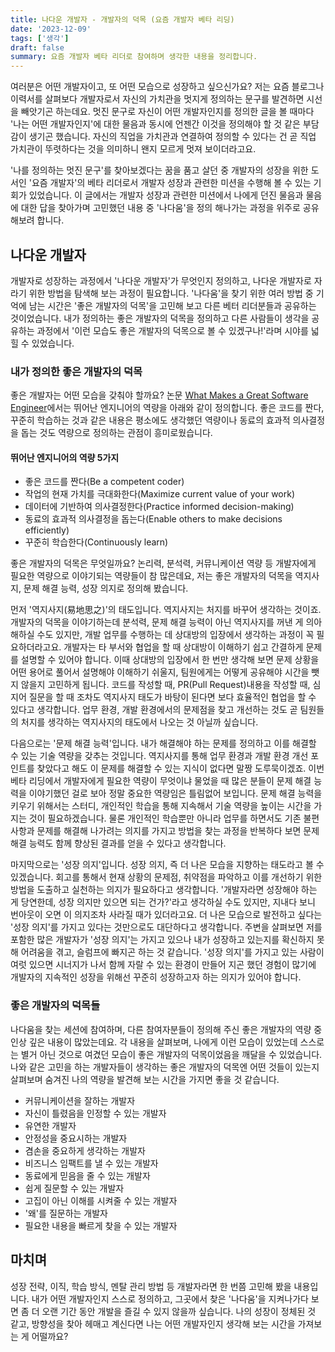 ```yaml
---
title: 나다운 개발자 - 개발자의 덕목 (요즘 개발자 베타 리딩)
date: '2023-12-09'
tags: ['생각']
draft: false
summary: 요즘 개발자 베타 리더로 참여하며 생각한 내용을 정리합니다.
---
```


여러분은 어떤 개발자이고, 또 어떤 모습으로 성장하고 싶으신가요? 저는 요즘 블로그나 이력서를 살펴보다 개발자로서 자신의 가치관을 멋지게 정의하는 문구를 발견하면 시선을 빼앗기곤 하는데요. 멋진 문구로 자신이 어떤 개발자인지를 정의한 글을 볼 때마다 '나는 어떤 개발자인지'에 대한 물음과 동시에 언젠간 이것을 정의해야 할 것 같은 부담감이 생기곤 했습니다. 자신의 직업을 가치관과 연결하여 정의할 수 있다는 건 곧 직업 가치관이 뚜렷하다는 것을 의미하니 왠지 모르게 멋져 보이더라고요.

'나를 정의하는 멋진 문구'를 찾아보겠다는 꿈을 품고 살던 중 개발자의 성장을 위한 도서인 '요즘 개발자'의 베타 리더로서 개발자 성장과 관련한 미션을 수행해 볼 수 있는 기회가 있었습니다. 이 글에서는 개발자 성장과 관련한 미션에서 나에게 던진 물음과 물음에 대한 답을 찾아가며 고민했던 내용 중 '나다움'을 정의 해나가는 과정을 위주로 공유해보려 합니다.

## 나다운 개발자

개발자로 성장하는 과정에서 '나다운 개발자'가 무엇인지 정의하고, 나다운 개발자로 자라기 위한 방법을 탐색해 보는 과정이 필요합니다. '나다움'을 찾기 위한 여러 방법 중 기억에 남는 시간은 '좋은 개발자의 덕목'을 고민해 보고 다른 베터 리더분들과 공유하는 것이었습니다. 내가 정의하는 좋은 개발자의 덕목을 정의하고 다른 사람들이 생각을 공유하는 과정에서 '이런 모습도 좋은 개발자의 덕목으로 볼 수 있겠구나!'라며 시야를 넓힐 수 있었습니다.

### 내가 정의한 좋은 개발자의 덕목

좋은 개발자는 어떤 모습을 갖춰야 할까요? 논문 [What Makes a Great Software Engineer](https://digital.lib.washington.edu/researchworks/bitstream/handle/1773/37160/Li_washington_0250E_16239.pdf?sequence=1&isAllowed=y)에서는 뛰어난 엔지니어의 역량을 아래와 같이 정의합니다. 좋은 코드를 짠다, 꾸준히 학습하는 것과 같은 내용은 평소에도 생각했던 역량이나 동료의 효과적 의사결정을 돕는 것도 역량으로 정의하는 관점이 흥미로웠습니다.

#### 뛰어난 엔지니어의 역량 5가지

- 좋은 코드를 짠다(Be a competent coder)
- 작업의 현재 가치를 극대화한다(Maximize current value of your work)
- 데이터에 기반하여 의사결정한다(Practice informed decision-making)
- 동료의 효과적 의사결정을 돕는다(Enable others to make decisions efficiently)
- 꾸준히 학습한다(Continuously learn)

좋은 개발자의 덕목은 무엇일까요? 논리력, 분석력, 커뮤니케이션 역량 등 개발자에게 필요한 역량으로 이야기되는 역량들이 참 많은데요, 저는 좋은 개발자의 덕목을 역지사지, 문제 해결 능력, 성장 의지로 정의해 봤습니다.

먼저 '역지사지(易地思之)'의 태도입니다. 역지사지는 처지를 바꾸어 생각하는 것이죠. 개발자의 덕목을 이야기하는데 분석력, 문제 해결 능력이 아닌 역지사지를 꺼낸 게 의아해하실 수도 있지만, 개발 업무를 수행하는 데 상대방의 입장에서 생각하는 과정이 꼭 필요하더라고요.
개발자는 타 부서와 협업을 할 때 상대방이 이해하기 쉽고 간결하게 문제를 설명할 수 있어야 합니다. 이때 상대방의 입장에서 한 번만 생각해 보면 문제 상황을 어떤 용어로 풀어서 설명해야 이해하기 쉬울지, 팀원에게는 어떻게 공유해야 시간을 뺏지 않을지 고민하게 됩니다. 코드를 작성할 때, PR(Pull Request)내용을 작성할 때, 심지어 질문을 할 때 조차도 역지사지 태도가 바탕이 된다면 보다 효율적인 협업을 할 수 있다고 생각합니다. 업무 환경, 개발 환경에서의 문제점을 찾고 개선하는 것도 곧 팀원들의 처지를 생각하는 역지사지의 태도에서 나오는 것 아닐까 싶습니다.

다음으로는 '문제 해결 능력'입니다. 내가 해결해야 하는 문제를 정의하고 이를 해결할 수 있는 기술 역량을 갖추는 것입니다. 역지사지를 통해 업무 환경과 개발 환경 개선 포인트를 찾았다고 해도 이 문제를 해결할 수 있는 지식이 없다면 말짱 도루묵이겠죠. 이번 베타 리딩에서 개발자에게 필요한 역량이 무엇이냐 물었을 때 많은 분들이 문제 해결 능력을 이야기했던 걸로 보아 정말 중요한 역량임은 틀림없어 보입니다. 문제 해결 능력을 키우기 위해서는 스터디, 개인적인 학습을 통해 지속해서 기술 역량을 높이는 시간을 가지는 것이 필요하겠습니다. 물론 개인적인 학습뿐만 아니라 업무를 하면서도 기존 불편 사항과 문제를 해결해 나가려는 의지를 가지고 방법을 찾는 과정을 반복하다 보면 문제 해결 능력도 함께 향상된 결과를 얻을 수 있다고 생각합니다.

마지막으로는 '성장 의지'입니다. 성장 의지, 즉 더 나은 모습을 지향하는 태도라고 볼 수 있겠습니다. 회고를 통해서 현재 상황의 문제점, 취약점을 파악하고 이를 개선하기 위한 방법을 도출하고 실천하는 의지가 필요하다고 생각합니다. '개발자라면 성장해야 하는 게 당연한데, 성장 의지만 있으면 되는 건가?'라고 생각하실 수도 있지만, 지내다 보니 번아웃이 오면 이 의지조차 사라질 때가 있더라고요. 더 나은 모습으로 발전하고 싶다는 '성장 의지'를 가지고 있다는 것만으로도 대단하다고 생각합니다. 주변을 살펴보면 저를 포함한 많은 개발자가 '성장 의지'는 가지고 있으나 내가 성장하고 있는지를 확신하지 못해 어려움을 겪고, 슬럼프에 빠지곤 하는 것 같습니다. '성장 의지'를 가지고 있는 사람이 여럿 있으면 시너지가 나서 함께 자랄 수 있는 환경이 만들어 지곤 했던 경험이 많기에 개발자의 지속적인 성장을 위해선 꾸준히 성장하고자 하는 의지가 있어야 합니다.

### 좋은 개발자의 덕목들

나다움을 찾는 세션에 참여하며, 다른 참여자분들이 정의해 주신 좋은 개발자의 역량 중 인상 깊은 내용이 많았는데요. 각 내용을 살펴보며, 나에게 이런 모습이 있었는데 스스로는 별거 아닌 것으로 여겼던 모습이 좋은 개발자의 덕목이었음을 깨달을 수 있었습니다. 나와 같은 고민을 하는 개발자들이 생각하는 좋은 개발자의 덕목엔 어떤 것들이 있는지 살펴보며 숨겨진 나의 역량을 발견해 보는 시간을 가지면 좋을 것 같습니다.

- 커뮤니케이션을 잘하는 개발자
- 자신이 틀렸음을 인정할 수 있는 개발자
- 유연한 개발자
- 안정성을 중요시하는 개발자
- 겸손을 중요하게 생각하는 개발자
- 비즈니스 임팩트를 낼 수 있는 개발자
- 동료에게 믿음을 줄 수 있는 개발자
- 쉽게 질문할 수 있는 개발자
- 고집이 아닌 이해를 시켜줄 수 있는 개발자
- '왜'를 질문하는 개발자
- 필요한 내용을 빠르게 찾을 수 있는 개발자

## 마치며

성장 전략, 이직, 학습 방식, 멘탈 관리 방법 등 개발자라면 한 번쯤 고민해 봤을 내용입니다. 내가 어떤 개발자인지 스스로 정의하고, 그곳에서 찾은 '나다움'을 지켜나가다 보면 좀 더 오랜 기간 동안 개발을 즐길 수 있지 않을까 싶습니다. 나의 성장이 정체된 것 같고, 방향성을 찾아 헤매고 계신다면 나는 어떤 개발자인지 생각해 보는 시간을 가져보는 게 어떨까요?
